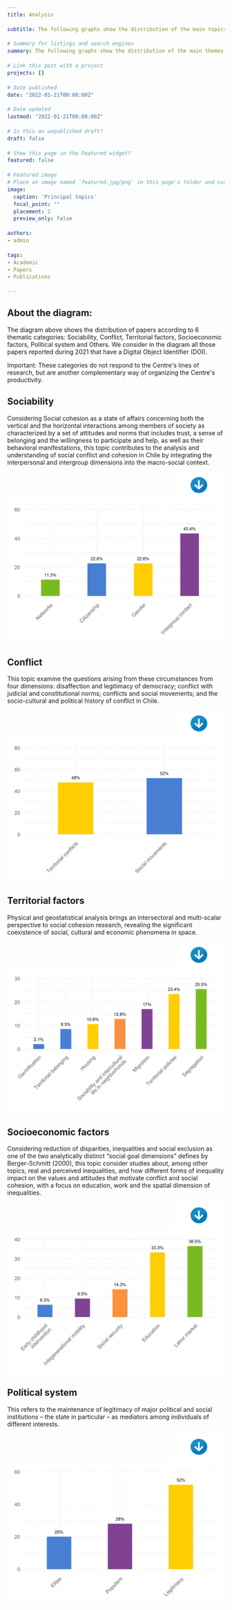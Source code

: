 ```yaml
---
title: Analysis

subtitle: The following graphs show the distribution of the main topics presents in the Centre's papers during the year 2021. 

# Summary for listings and search engines
summary: The following graphs show the distribution of the main themes of the Centre's publications during the year 2021. 

# Link this post with a project
projects: []

# Date published
date: "2022-01-21T00:00:00Z"

# Date updated
lastmod: "2022-01-21T00:00:00Z"

# Is this an unpublished draft?
draft: false

# Show this page in the Featured widget?
featured: false

# Featured image
# Place an image named `featured.jpg/png` in this page's folder and customize its options here.
image:
  caption: 'Principal topics'
  focal_point: ""
  placement: 2
  preview_only: false

authors:
- admin

tags:
- Academic
- Papers
- Publications

---
```


## About the diagram:

The diagram above shows the distribution of papers according to 6 thematic categories: Sociability, Conflict, Territorial factors, Socioeconomic factors, Political system and Others. We consider in the diagram all those papers reported during 2021 that have a Digital Object Identifier (DOI).

Important: These categories do not respond to the Centre's lines of research, but are another complementary way of organizing the Centre's productivity.

## Sociability

Considering Social cohesion as a state of affairs concerning both the vertical and the horizontal interactions among members of society as characterized by a set of attitudes and norms that includes trust, a sense of belonging and the willingness to participate and help, as well as their behavioral manifestations, this topic contributes to the analysis and understanding of social conflict and cohesion in Chile by integrating the interpersonal and intergroup dimensions into the macro-social context.

<a href="sociability.xlsx" download>
  <img src="download.png" alt="Database" width="120" height="60" align="right">
</a>

![](interactions.png)

## Conflict

This topic examine the questions arising from these circumstances from four dimensions: disaffection and legitimacy of democracy; conflict with judicial and constitutional norms; conflicts and social movements; and the socio-cultural and political history of conflict in Chile.


<a href="Conflict.xlsx" download>
  <img src="download.png" alt="Database" width="120" height="60" align="right">
</a>

![](conflict.png)

## Territorial factors

Physical and geostatistical analysis brings an intersectoral and multi-scalar perspective to social cohesion research, revealing the significant coexistence of social, cultural and economic phenomena in space. 


<a href="territorial.xlsx" download>
  <img src="download.png" alt="Database" width="120" height="60" align="right">
</a>

![](territorial.png)

## Socioeconomic factors

Considering reduction of disparities, inequalities and social exclusion as one of the two analytically distinct “social goal dimensions” defines by Berger-Schmitt (2000), this topic consider studies about, among other topics, real and perceived inequalities, and how different forms of inequality impact on the values and attitudes that motivate conflict and social cohesion, with a focus on education, work and the spatial dimension of inequalities. 


<a href="socioeconomic.xlsx" download>
  <img src="download.png" alt="Database" width="120" height="60" align="right">
</a>

![](socioeconomic.png)

## Political system

This refers to the maintenance of legitimacy of major political and social institutions – the state in particular – as mediators among individuals of different interests.


<a href="political.xlsx" download>
  <img src="download.png" alt="Database" width="120" height="60" align="right">
</a>

![](political.png)



